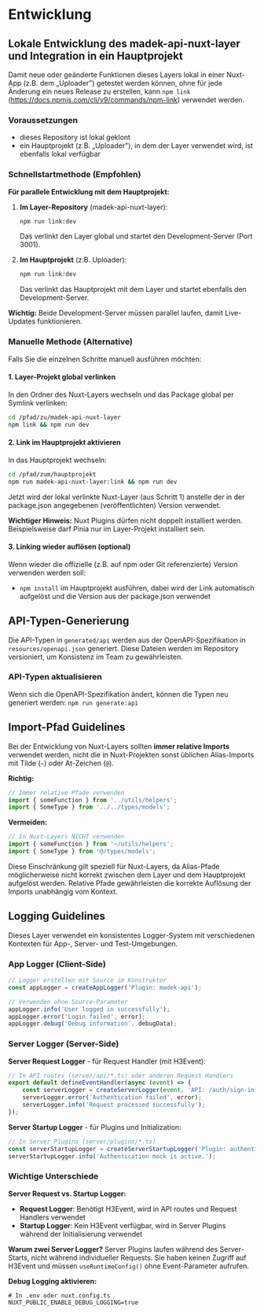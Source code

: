 # Entwicklung

## Lokale Entwicklung des madek-api-nuxt-layer und Integration in ein Hauptprojekt

Damit neue oder geänderte Funktionen dieses Layers lokal in einer Nuxt-App (z.B. dem „Uploader") getestet werden können, ohne für jede Änderung ein neues Release zu erstellen, kann `npm link` (https://docs.npmjs.com/cli/v9/commands/npm-link) verwendet werden.

### Voraussetzungen

- dieses Repository ist lokal geklont
- ein Hauptprojekt (z.B. „Uploader"), in dem der Layer verwendet wird, ist ebenfalls lokal verfügbar

### Schnellstartmethode (Empfohlen)

**Für parallele Entwicklung mit dem Hauptprojekt:**

1. **Im Layer-Repository** (madek-api-nuxt-layer):
   ```bash
   npm run link:dev
   ```
   Das verlinkt den Layer global und startet den Development-Server (Port 3001).

2. **Im Hauptprojekt** (z.B. Uploader):
   ```bash
   npm run link:dev
   ```
   Das verlinkt das Hauptprojekt mit dem Layer und startet ebenfalls den Development-Server.

**Wichtig:** Beide Development-Server müssen parallel laufen, damit Live-Updates funktionieren.

### Manuelle Methode (Alternative)

Falls Sie die einzelnen Schritte manuell ausführen möchten:

#### 1. Layer-Projekt global verlinken

In den Ordner des Nuxt-Layers wechseln und das Package global per Symlink verlinken:

```bash
cd /pfad/zu/madek-api-nuxt-layer
npm link && npm run dev
```

#### 2. Link im Hauptprojekt aktivieren

In das Hauptprojekt wechseln:

```bash
cd /pfad/zum/hauptprojekt
npm run madek-api-nuxt-layer:link && npm run dev
```

Jetzt wird der lokal verlinkte Nuxt-Layer (aus Schritt 1) anstelle der in der package.json angegebenen (veröffentlichten) Version verwendet.

**Wichtiger Hinweis:** Nuxt Plugins dürfen nicht doppelt installiert werden. Beispielsweise darf Pinia nur im Layer-Projekt installiert sein.

#### 3. Linking wieder auflösen (optional)

Wenn wieder die offizielle (z.B. auf npm oder Git referenzierte) Version verwenden werden soll:

- `npm install` im Hauptprojekt ausführen, dabei wird der Link automatisch aufgelöst und die Version aus der package.json verwendet

## API-Typen-Generierung

Die API-Typen in `generated/api` werden aus der OpenAPI-Spezifikation in `resources/openapi.json` generiert. Diese Dateien werden im Repository versioniert, um Konsistenz im Team zu gewährleisten.

### API-Typen aktualisieren

Wenn sich die OpenAPI-Spezifikation ändert, können die Typen neu generiert werden: `npm run generate:api`

## Import-Pfad Guidelines

Bei der Entwicklung von Nuxt-Layers sollten **immer relative Imports** verwendet werden, nicht die in Nuxt-Projekten sonst üblichen Alias-Imports mit Tilde (`~`) oder At-Zeichen (`@`).

**Richtig:**
```typescript
// Immer relative Pfade verwenden
import { someFunction } from '../utils/helpers';
import { SomeType } from '../../types/models';
```

**Vermeiden:**
```typescript
// In Nuxt-Layers NICHT verwenden
import { someFunction } from '~/utils/helpers';
import { SomeType } from '@/types/models';
```

Diese Einschränkung gilt speziell für Nuxt-Layers, da Alias-Pfade möglicherweise nicht korrekt zwischen dem Layer und dem Hauptprojekt aufgelöst werden. Relative Pfade gewährleisten die korrekte Auflösung der Imports unabhängig vom Kontext.

## Logging Guidelines

Dieses Layer verwendet ein konsistentes Logger-System mit verschiedenen Kontexten für App-, Server- und Test-Umgebungen.

### App Logger (Client-Side)
```typescript
// Logger erstellen mit Source im Konstruktor
const appLogger = createAppLogger('Plugin: madek-api');

// Verwenden ohne Source-Parameter
appLogger.info('User logged in successfully');
appLogger.error('Login failed', error);
appLogger.debug('Debug information', debugData);
```

### Server Logger (Server-Side)

**Server Request Logger** - für Request Handler (mit H3Event):
```typescript
// In API routes (server/api/*.ts) oder anderen Request Handlers
export default defineEventHandler(async (event) => {
	const serverLogger = createServerLogger(event, 'API: /auth/sign-in');
	serverLogger.error('Authentication failed', error);
	serverLogger.info('Request processed successfully');
});
```

**Server Startup Logger** - für Plugins und Initialization:
```typescript
// In Server Plugins (server/plugins/*.ts)
const serverStartupLogger = createServerStartupLogger('Plugin: authentication-mock');
serverStartupLogger.info('Authentication mock is active.');
```

### Wichtige Unterschiede

**Server Request vs. Startup Logger:**
- **Request Logger**: Benötigt H3Event, wird in API routes und Request Handlers verwendet
- **Startup Logger**: Kein H3Event verfügbar, wird in Server Plugins während der Initialisierung verwendet

**Warum zwei Server Logger?**
Server Plugins laufen während des Server-Starts, nicht während individueller Requests. Sie haben keinen Zugriff auf H3Event und müssen `useRuntimeConfig()` ohne Event-Parameter aufrufen.

**Debug Logging aktivieren:**
```env
# In .env oder nuxt.config.ts
NUXT_PUBLIC_ENABLE_DEBUG_LOGGING=true

